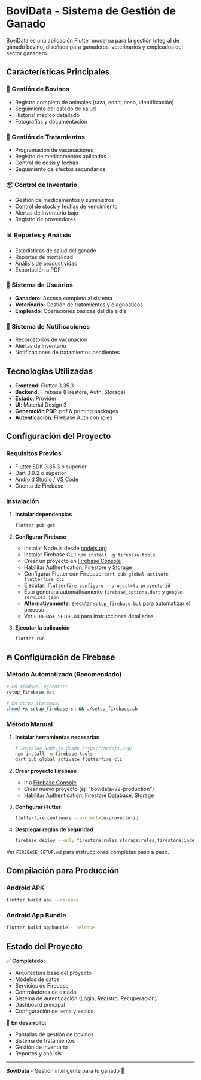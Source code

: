 # BoviData - Sistema de Gestión de Ganado

BoviData es una aplicación Flutter moderna para la gestión integral de ganado bovino, diseñada para ganaderos, veterinarios y empleados del sector ganadero.

## Características Principales

### 🐄 Gestión de Bovinos
- Registro completo de animales (raza, edad, peso, identificación)
- Seguimiento del estado de salud
- Historial médico detallado
- Fotografías y documentación

### 💉 Gestión de Tratamientos
- Programación de vacunaciones
- Registro de medicamentos aplicados
- Control de dosis y fechas
- Seguimiento de efectos secundarios

### 📦 Control de Inventario
- Gestión de medicamentos y suministros
- Control de stock y fechas de vencimiento
- Alertas de inventario bajo
- Registro de proveedores

### 📊 Reportes y Análisis
- Estadísticas de salud del ganado
- Reportes de mortalidad
- Análisis de productividad
- Exportación a PDF

### 👥 Sistema de Usuarios
- **Ganadero**: Acceso completo al sistema
- **Veterinario**: Gestión de tratamientos y diagnósticos
- **Empleado**: Operaciones básicas del día a día

### 🔔 Sistema de Notificaciones
- Recordatorios de vacunación
- Alertas de inventario
- Notificaciones de tratamientos pendientes

## Tecnologías Utilizadas

- **Frontend**: Flutter 3.35.3
- **Backend**: Firebase (Firestore, Auth, Storage)
- **Estado**: Provider
- **UI**: Material Design 3
- **Generación PDF**: pdf & printing packages
- **Autenticación**: Firebase Auth con roles

## Configuración del Proyecto

### Requisitos Previos
- Flutter SDK 3.35.3 o superior
- Dart 3.9.2 o superior
- Android Studio / VS Code
- Cuenta de Firebase

### Instalación

1. **Instalar dependencias**
   ```bash
   flutter pub get
   ```

2. **Configurar Firebase**
   - Instalar Node.js desde [nodejs.org](https://nodejs.org/)
   - Instalar Firebase CLI: `npm install -g firebase-tools`
   - Crear un proyecto en [Firebase Console](https://console.firebase.google.com)
   - Habilitar Authentication, Firestore y Storage
   - Configurar Flutter con Firebase: `dart pub global activate flutterfire_cli`
   - Ejecutar: `flutterfire configure --project=tu-proyecto-id`
   - Esto generará automáticamente `firebase_options.dart` y `google-services.json`
   - **Alternativamente**, ejecutar `setup_firebase.bat` para automatizar el proceso
   - Ver `FIREBASE_SETUP.md` para instrucciones detalladas

3. **Ejecutar la aplicación**
   ```bash
   flutter run
   ```

## 🔥 Configuración de Firebase

### Método Automatizado (Recomendado)
```bash
# En Windows, ejecutar:
setup_firebase.bat

# En otros sistemas:
chmod +x setup_firebase.sh && ./setup_firebase.sh
```

### Método Manual
1. **Instalar herramientas necesarias**
   ```bash
   # Instalar Node.js desde https://nodejs.org/
   npm install -g firebase-tools
   dart pub global activate flutterfire_cli
   ```

2. **Crear proyecto Firebase**
   - Ir a [Firebase Console](https://console.firebase.google.com)
   - Crear nuevo proyecto (ej: "bovidata-v2-production")
   - Habilitar Authentication, Firestore Database, Storage

3. **Configurar Flutter**
   ```bash
   flutterfire configure --project=tu-proyecto-id
   ```

4. **Desplegar reglas de seguridad**
   ```bash
   firebase deploy --only firestore:rules,storage:rules,firestore:indexes
   ```

Ver `FIREBASE_SETUP.md` para instrucciones completas paso a paso.

## Compilación para Producción

### Android APK
```bash
flutter build apk --release
```

### Android App Bundle
```bash
flutter build appbundle --release
```

## Estado del Proyecto

✅ **Completado:**
- Arquitectura base del proyecto
- Modelos de datos
- Servicios de Firebase  
- Controladores de estado
- Sistema de autenticación (Login, Registro, Recuperación)
- Dashboard principal
- Configuración de tema y estilos

🔄 **En desarrollo:**
- Pantallas de gestión de bovinos
- Sistema de tratamientos
- Gestión de inventario
- Reportes y análisis

---

**BoviData** - Gestión inteligente para tu ganado 🐄
